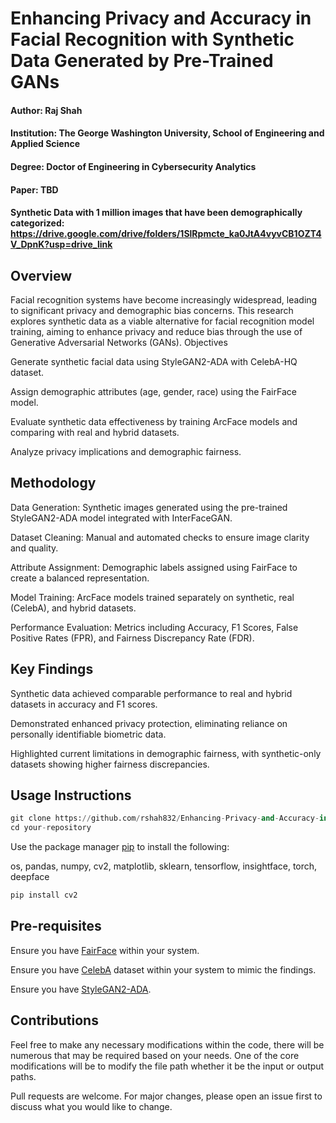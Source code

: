 # Enhancing Privacy and Accuracy in Facial Recognition with Synthetic Data Generated by Pre-Trained GANs

#### Author: Raj Shah

#### Institution: The George Washington University, School of Engineering and Applied Science

#### Degree: Doctor of Engineering in Cybersecurity Analytics

#### Paper: TBD

#### Synthetic Data with 1 million images that have been demographically categorized: https://drive.google.com/drive/folders/1SlRpmcte_ka0JtA4vyvCB1OZT4V_DpnK?usp=drive_link

## Overview

Facial recognition systems have become increasingly widespread, leading to significant privacy and demographic bias concerns. This research explores synthetic data as a viable alternative for facial recognition model training, aiming to enhance privacy and reduce bias through the use of Generative Adversarial Networks (GANs).
Objectives

   Generate synthetic facial data using StyleGAN2-ADA with CelebA-HQ dataset.

   Assign demographic attributes (age, gender, race) using the FairFace model.

   Evaluate synthetic data effectiveness by training ArcFace models and comparing with real and hybrid datasets.

   Analyze privacy implications and demographic fairness.

## Methodology

   Data Generation: Synthetic images generated using the pre-trained StyleGAN2-ADA model integrated with InterFaceGAN.

   Dataset Cleaning: Manual and automated checks to ensure image clarity and quality.

   Attribute Assignment: Demographic labels assigned using FairFace to create a balanced representation.

   Model Training: ArcFace models trained separately on synthetic, real (CelebA), and hybrid datasets.

   Performance Evaluation: Metrics including Accuracy, F1 Scores, False Positive Rates (FPR), and Fairness Discrepancy Rate (FDR).

## Key Findings

   Synthetic data achieved comparable performance to real and hybrid datasets in accuracy and F1 scores.

   Demonstrated enhanced privacy protection, eliminating reliance on personally identifiable biometric data.

   Highlighted current limitations in demographic fairness, with synthetic-only datasets showing higher fairness discrepancies.

## Usage Instructions
```python
git clone https://github.com/rshah832/Enhancing-Privacy-and-Accuracy-in-Facial-Recognition-with-Synthetic-Data-Praxis.git
cd your-repository
```


Use the package manager [pip](https://pip.pypa.io/en/stable/) to install the following:

os,
pandas,
numpy,
cv2,
matplotlib,
sklearn,
tensorflow,
insightface,
torch,
deepface
```python
pip install cv2
```

## Pre-requisites

Ensure you have [FairFace](https://github.com/joojs/fairface) within your system.

Ensure you have [CelebA](https://mmlab.ie.cuhk.edu.hk/projects/CelebA.html) dataset within your system to mimic the findings.

Ensure you have [StyleGAN2-ADA](https://github.com/NVlabs/stylegan2-ada-pytorch).


## Contributions

Feel free to make any necessary modifications within the code, there will be numerous that may be required based on your needs. One of the core modifications will be to modify the file path whether it be the input or output paths.

Pull requests are welcome. For major changes, please open an issue first to discuss what you would like to change.

